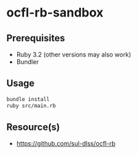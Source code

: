 # ocfl-rb-sandbox

## Prerequisites

- Ruby 3.2 (other versions may also work)
- Bundler

## Usage

```sh
bundle install
ruby src/main.rb
```

## Resource(s)
- https://github.com/sul-dlss/ocfl-rb
